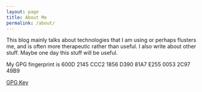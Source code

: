 ```yaml
---
layout: page
title: About Me
permalink: /about/
---
```


This blog mainly talks about technologies that I am using or perhaps flusters me, and is often more therapeutic rather than useful. I also write about other stuff. Maybe one day this stuff will be useful.

My GPG fingerprint is 600D 2145 CCC2 1856 D390 81A7 E255 0053 2C97 49B9

[GPG Key]

 [GPG Key]: publickey.txt

